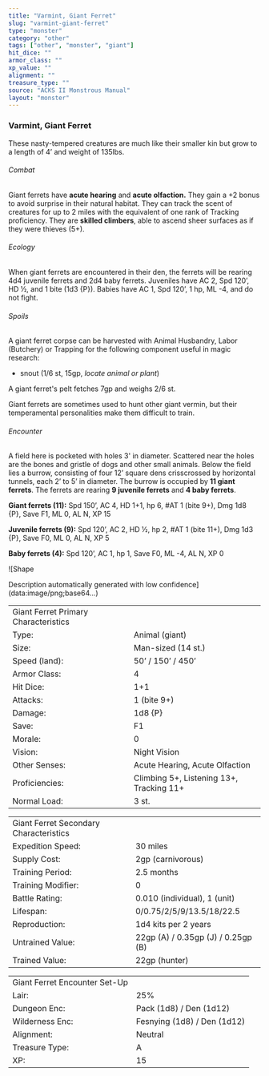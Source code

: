 ```yaml
---
title: "Varmint, Giant Ferret"
slug: "varmint-giant-ferret"
type: "monster"
category: "other"
tags: ["other", "monster", "giant"]
hit_dice: ""
armor_class: ""
xp_value: ""
alignment: ""
treasure_type: ""
source: "ACKS II Monstrous Manual"
layout: "monster"
---
```


### Varmint, Giant Ferret

These nasty-tempered creatures are much like their smaller kin but grow to a length of 4’ and
weight of 135lbs.

###### Combat

Giant ferrets have **acute hearing** and **acute olfaction.** They gain a +2 bonus to avoid
surprise in their natural habitat. They can track the scent of creatures for up to 2 miles with the
equivalent of one rank of Tracking proficiency. They are **skilled climbers**, able to ascend sheer
surfaces as if they were thieves (5+).

###### Ecology

When giant ferrets are encountered in their den, the ferrets will be rearing 4d4 juvenile ferrets
and 2d4 baby ferrets. Juveniles have AC 2, Spd 120’, HD ½, and 1 bite (1d3 {P}). Babies have AC 1,
Spd 120’, 1 hp, ML -4, and do not fight.

###### Spoils

A giant ferret corpse can be harvested with Animal Husbandry, Labor (Butchery) or Trapping for the
following component useful in magic research:

* snout (1/6 st, 15gp, *locate animal or plant*)

A giant ferret's pelt fetches 7gp and weighs 2/6 st.

Giant ferrets are sometimes used to hunt other giant vermin, but their temperamental personalities
make them difficult to train.

###### Encounter

A field here is pocketed with holes 3' in diameter. Scattered near the holes are the bones and
gristle of dogs and other small animals. Below the field lies a burrow, consisting of four 12’
square dens crisscrossed by horizontal tunnels, each 2’ to 5’ in diameter. The burrow is occupied by
**11 giant ferrets**. The ferrets are rearing **9 juvenile ferrets** and **4 baby ferrets**.

**Giant ferrets (11):** Spd 150’, AC 4, HD 1+1, hp 6, #AT 1 (bite 9+), Dmg 1d8 {P}, Save F1, ML 0,
AL N, XP 15

**Juvenile ferrets (9):** Spd 120’, AC 2, HD ½, hp 2, #AT 1 (bite 11+), Dmg 1d3 {P}, Save F0, ML 0,
AL N, XP 5

**Baby ferrets (4):** Spd 120’, AC 1, hp 1, Save F0, ML -4, AL N, XP 0

![Shape

Description automatically generated with low confidence](data:image/png;base64...)

|  |  |
| --- | --- |
| Giant Ferret Primary Characteristics | |
| Type: | Animal (giant) |
| Size: | Man-sized (14 st.) |
| Speed (land): | 50’ / 150’ / 450’ |
| Armor Class: | 4 |
| Hit Dice: | 1+1 |
| Attacks: | 1 (bite 9+) |
| Damage: | 1d8 {P} |
| Save: | F1 |
| Morale: | 0 |
| Vision: | Night Vision |
| Other Senses: | Acute Hearing, Acute Olfaction |
| Proficiencies: | Climbing 5+, Listening 13+,  Tracking 11+ |
| Normal Load: | 3 st. |

|  |  |
| --- | --- |
| Giant Ferret Secondary Characteristics | |
| Expedition Speed: | 30 miles |
| Supply Cost: | 2gp (carnivorous) |
| Training Period: | 2.5 months |
| Training Modifier: | 0 |
| Battle Rating: | 0.010 (individual), 1 (unit) |
| Lifespan: | 0/0.75/2/5/9/13.5/18/22.5 |
| Reproduction: | 1d4 kits per 2 years |
| Untrained Value: | 22gp (A) / 0.35gp (J) / 0.25gp (B) |
| Trained Value: | 22gp (hunter) |

|  |  |
| --- | --- |
| Giant Ferret Encounter Set-Up | |
| Lair: | 25% |
| Dungeon Enc: | Pack (1d8) / Den (1d12) |
| Wilderness Enc: | Fesnying (1d8) / Den (1d12) |
| Alignment: | Neutral |
| Treasure Type: | A |
| XP: | 15 |

